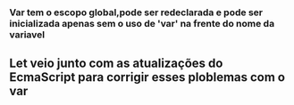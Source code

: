 ### Var tem o escopo global,pode ser redeclarada e pode ser inicializada apenas sem o uso de 'var' na frente do nome da variavel
## Let veio junto com as atualizações do EcmaScript para corrigir esses ploblemas com o var